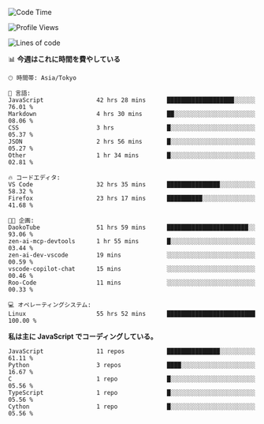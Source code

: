 <!--START_SECTION:waka-->
![Code Time](http://img.shields.io/badge/Code%20Time-358%20hrs%2013%20mins-blue)

![Profile Views](http://img.shields.io/badge/%E3%83%97%E3%83%AD%E3%83%95%E3%82%A3%E3%83%BC%E3%83%AB%E3%83%93%E3%83%A5%E3%83%BC-2-blue)

![Lines of code](https://img.shields.io/badge/%E3%80%8CHello%20World%E3%80%8D%E3%81%8B%E3%82%89%E3%80%81%E7%A7%81%E3%81%AF%E3%81%93%E3%81%86%E6%9B%B8%E3%81%84%E3%81%9F-252.9%20thousand%20%E3%82%B3%E3%83%BC%E3%83%89%E8%A1%8C-blue)

📊 **今週はこれに時間を費やしている** 

```text
🕑︎ 時間帯: Asia/Tokyo

💬 言語: 
JavaScript               42 hrs 28 mins      ███████████████████░░░░░░   76.01 % 
Markdown                 4 hrs 30 mins       ██░░░░░░░░░░░░░░░░░░░░░░░   08.06 % 
CSS                      3 hrs               █░░░░░░░░░░░░░░░░░░░░░░░░   05.37 % 
JSON                     2 hrs 56 mins       █░░░░░░░░░░░░░░░░░░░░░░░░   05.27 % 
Other                    1 hr 34 mins        █░░░░░░░░░░░░░░░░░░░░░░░░   02.81 % 

🔥 コードエディタ: 
VS Code                  32 hrs 35 mins      ███████████████░░░░░░░░░░   58.32 % 
Firefox                  23 hrs 17 mins      ██████████░░░░░░░░░░░░░░░   41.68 % 

🐱‍💻 企画: 
DaokoTube                51 hrs 59 mins      ███████████████████████░░   93.06 % 
zen-ai-mcp-devtools      1 hr 55 mins        █░░░░░░░░░░░░░░░░░░░░░░░░   03.44 % 
zen-ai-dev-vscode        19 mins             ░░░░░░░░░░░░░░░░░░░░░░░░░   00.59 % 
vscode-copilot-chat      15 mins             ░░░░░░░░░░░░░░░░░░░░░░░░░   00.46 % 
Roo-Code                 11 mins             ░░░░░░░░░░░░░░░░░░░░░░░░░   00.33 % 

💻 オペレーティングシステム: 
Linux                    55 hrs 52 mins      █████████████████████████   100.00 % 
```

**私は主に JavaScript でコーディングしている。** 

```text
JavaScript               11 repos            ███████████████░░░░░░░░░░   61.11 % 
Python                   3 repos             ████░░░░░░░░░░░░░░░░░░░░░   16.67 % 
C                        1 repo              █░░░░░░░░░░░░░░░░░░░░░░░░   05.56 % 
TypeScript               1 repo              █░░░░░░░░░░░░░░░░░░░░░░░░   05.56 % 
Cython                   1 repo              █░░░░░░░░░░░░░░░░░░░░░░░░   05.56 % 
```




<!--END_SECTION:waka-->

